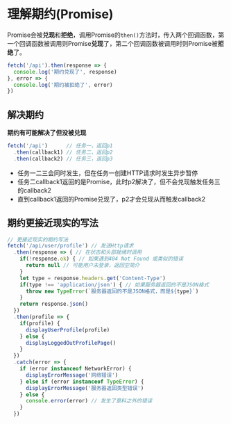 # 理解期约(Promise)
Promise会被**兑现**和**拒绝**，调用Promise的`then()`方法时，传入两个回调函数，第一个回调函数被调用则Promise**兑现**了，第二个回调函数被调用时则Promise被**拒绝**了。
```javascript
fetch('/api').then(response => {
  console.log('期约兑现了', response)
}, error => {
  console.log('期约被拒绝了', error)
})
```
<a name="EWUsG"></a>
## 解决期约
**期约有可能解决了但没被兑现**
```javascript
fetch('/api')      // 任务一，返回p1
  .then(callback1) // 任务二，返回p2
  .then(callback2) // 任务三，返回p3
```

- 任务一二三会同时发生，但在任务一创建HTTP请求时发生异步暂停
- 任务二callback1返回的是Promise，此时p2解决了，但不会兑现触发任务三的callback2
- 直到callback1返回的Promise兑现了，p2才会兑现从而触发callback2
<a name="PEF1G"></a>
## 期约更接近现实的写法
```javascript
// 更接近现实的期约写法
fetch('/api/user/profile') // 发送Http请求
  .then(response => { // 在状态和头部就绪时调用
    if(!response.ok) { // 如果遇到404 Not Found 或类似的错误
      return null // 可能用户未登录，返回空简介
    }
    let type = response.headers.get('Content-Type')
    if(type !== 'application/json') { // 如果服务器返回的不是JSON格式
      throw new TypeError(`服务器返回的不是JSON格式，而是${type}`)
    }
    return response.json()
  })
  .then(profile => {
    if(profile) {
      displayUserProfile(profile)
    } else {
      displayLoggedOutProfilePage()
    }
  })
  .catch(error => {
    if (error instanceof NetworkError) {
      displayErrorMessage('网络错误')
    } else if (error instanceof TypeError) {
      displayErrorMessage('服务器返回类型错误')
    } else {
      console.error(error) // 发生了意料之外的错误
    }
  })
```

